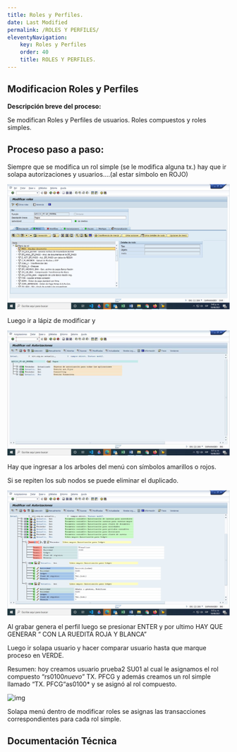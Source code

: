 ```yaml
---
title: Roles y Perfiles.
date: Last Modified
permalink: /ROLES Y PERFILES/
eleventyNavigation:
    key: Roles y Perfiles
    order: 40
    title: ROLES Y PERFILES.
---
```

## **Modificacion Roles y Perfiles**

**Descripción breve del proceso:**

Se modifican Roles y Perfiles de usuarios. 
Roles compuestos y roles simples. 


## Proceso paso a paso:


Siempre que se modifica un rol simple (se le modifica alguna
tx.) hay que ir solapa autorizaciones y usuarios….(al estar símbolo en ROJO)


![img](../../../images/RolesyPerfiles/ryp1.jpg)

Luego ir a lápiz de modificar y

![img](../../../images/RolesyPerfiles/ryp2.jpg)

Hay que ingresar a los arboles del menú con símbolos
amarillos o rojos.

Si se repiten los sub nodos se puede eliminar el duplicado.

![img](../../../images/RolesyPerfiles/ryp3.jpg)

Al grabar genera el perfil luego se presionar ENTER y por
ultimo HAY QUE GENERAR “ CON LA RUEDITA ROJA Y BLANCA”

Luego ir solapa usuario y hacer comparar usuario hasta que
marque proceso en VERDE.

Resumen: hoy creamos usuario prueba2 SU01 al cual le
asignamos el rol compuesto “rs0100*nuevo*”  TX. PFCG y además creamos un
rol simple llamado “TX. PFCG“as0100* y se asignó al rol compuesto.

![img](../content/images/RolesyPerfiles/ryp4.jpg)

Solapa menú dentro de modificar roles se asignas las
transacciones correspondientes para cada rol simple.


## Documentación Técnica

